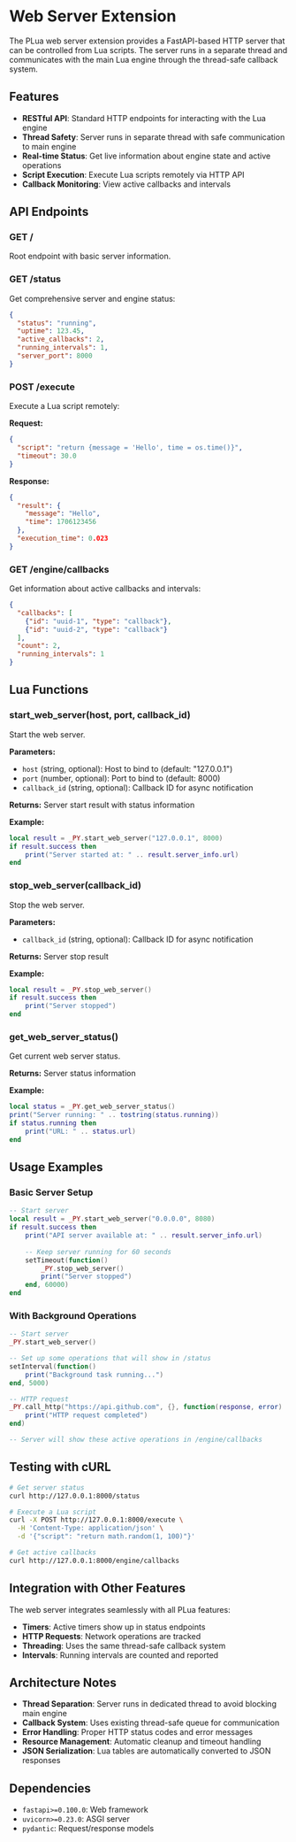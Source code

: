 # Web Server Extension

The PLua web server extension provides a FastAPI-based HTTP server that can be controlled from Lua scripts. The server runs in a separate thread and communicates with the main Lua engine through the thread-safe callback system.

## Features

- **RESTful API**: Standard HTTP endpoints for interacting with the Lua engine
- **Thread Safety**: Server runs in separate thread with safe communication to main engine
- **Real-time Status**: Get live information about engine state and active operations
- **Script Execution**: Execute Lua scripts remotely via HTTP API
- **Callback Monitoring**: View active callbacks and intervals

## API Endpoints

### GET /
Root endpoint with basic server information.

### GET /status
Get comprehensive server and engine status:
```json
{
  "status": "running",
  "uptime": 123.45,
  "active_callbacks": 2,
  "running_intervals": 1,
  "server_port": 8000
}
```

### POST /execute
Execute a Lua script remotely:

**Request:**
```json
{
  "script": "return {message = 'Hello', time = os.time()}",
  "timeout": 30.0
}
```

**Response:**
```json
{
  "result": {
    "message": "Hello",
    "time": 1706123456
  },
  "execution_time": 0.023
}
```

### GET /engine/callbacks
Get information about active callbacks and intervals:
```json
{
  "callbacks": [
    {"id": "uuid-1", "type": "callback"},
    {"id": "uuid-2", "type": "callback"}
  ],
  "count": 2,
  "running_intervals": 1
}
```

## Lua Functions

### start_web_server(host, port, callback_id)
Start the web server.

**Parameters:**
- `host` (string, optional): Host to bind to (default: "127.0.0.1")
- `port` (number, optional): Port to bind to (default: 8000)
- `callback_id` (string, optional): Callback ID for async notification

**Returns:** Server start result with status information

**Example:**
```lua
local result = _PY.start_web_server("127.0.0.1", 8000)
if result.success then
    print("Server started at: " .. result.server_info.url)
end
```

### stop_web_server(callback_id)
Stop the web server.

**Parameters:**
- `callback_id` (string, optional): Callback ID for async notification

**Returns:** Server stop result

**Example:**
```lua
local result = _PY.stop_web_server()
if result.success then
    print("Server stopped")
end
```

### get_web_server_status()
Get current web server status.

**Returns:** Server status information

**Example:**
```lua
local status = _PY.get_web_server_status()
print("Server running: " .. tostring(status.running))
if status.running then
    print("URL: " .. status.url)
end
```

## Usage Examples

### Basic Server Setup
```lua
-- Start server
local result = _PY.start_web_server("0.0.0.0", 8080)
if result.success then
    print("API server available at: " .. result.server_info.url)
    
    -- Keep server running for 60 seconds
    setTimeout(function()
        _PY.stop_web_server()
        print("Server stopped")
    end, 60000)
end
```

### With Background Operations
```lua
-- Start server
_PY.start_web_server()

-- Set up some operations that will show in /status
setInterval(function()
    print("Background task running...")
end, 5000)

-- HTTP request
_PY.call_http("https://api.github.com", {}, function(response, error)
    print("HTTP request completed")
end)

-- Server will show these active operations in /engine/callbacks
```

## Testing with cURL

```bash
# Get server status
curl http://127.0.0.1:8000/status

# Execute a Lua script
curl -X POST http://127.0.0.1:8000/execute \
  -H 'Content-Type: application/json' \
  -d '{"script": "return math.random(1, 100)"}'

# Get active callbacks
curl http://127.0.0.1:8000/engine/callbacks
```

## Integration with Other Features

The web server integrates seamlessly with all PLua features:

- **Timers**: Active timers show up in status endpoints
- **HTTP Requests**: Network operations are tracked
- **Threading**: Uses the same thread-safe callback system
- **Intervals**: Running intervals are counted and reported

## Architecture Notes

- **Thread Separation**: Server runs in dedicated thread to avoid blocking main engine
- **Callback System**: Uses existing thread-safe queue for communication
- **Error Handling**: Proper HTTP status codes and error messages
- **Resource Management**: Automatic cleanup and timeout handling
- **JSON Serialization**: Lua tables are automatically converted to JSON responses

## Dependencies

- `fastapi>=0.100.0`: Web framework
- `uvicorn>=0.23.0`: ASGI server
- `pydantic`: Request/response models

